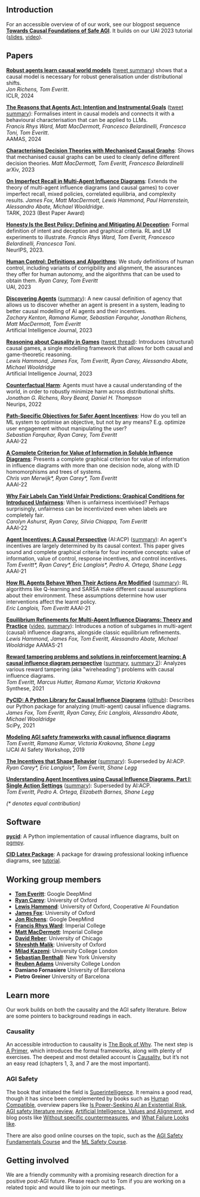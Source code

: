 ## Introduction

For an accessible overview of of our work, see our blogpost sequence **[Towards Causal Foundations of Safe AGI](https://www.alignmentforum.org/s/pcdHisDEGLbxrbSHD)**. It builds on our UAI 2023 tutorial ([slides](pdfs/uai-2023-tutorial.pdf), [video](https://www.youtube.com/watch?v=SvK-bV5NWhg)).

## Papers

**[Robust agents learn causal world models](https://arxiv.org/abs/2402.10877)** ([tweet summary](https://twitter.com/jonathanrichens/status/1759607662528942090)) shows that a causal model is necessary for robust generalisation under distributional shifts.  
*Jon Richens, Tom Everitt*.  
ICLR, 2024

**[The Reasons that Agents Act: Intention and Instrumental Goals](https://arxiv.org/abs/2402.07221)** ([tweet summary](https://twitter.com/F_Rhys_Ward/status/1760360115251601796)):
Formalises intent in causal models and connects it with a behavioural characterisation that can be applied to LLMs.  
*Francis Rhys Ward, Matt MacDermott, Francesco Belardinelli, Francesca Toni, Tom Everitt*.  
AAMAS, 2024

**[Characterising Decision Theories with Mechanised Causal Graphs](https://arxiv.org/abs/2307.10987)**:
Shows that mechanised causal graphs can be used to cleanly define different decision theories. 
*Matt MacDermott, Tom Everitt, Francesco Belardinelli*  
arXiv, 2023

**[On Imperfect Recall in Multi-Agent Influence Diagrams](https://cgi.cse.unsw.edu.au/~eptcs/paper.cgi?TARK2023.17.pdf)**:
Extends the theory of multi-agent influence diagrams (and causal games) to cover imperfect recall, mixed policies, correlated equilibria, and complexity results.
*James Fox, Matt MacDermott, Lewis Hammond, Paul Harrenstein, Alessandro Abate, Michael Wooldridge*.  
TARK, 2023 (Best Paper Award)

**[Honesty Is the Best Policy: Defining and Mitigating AI Deception](https://arxiv.org/abs/2312.01350)**:
Formal definition of intent and deception and graphical criteria. RL and LM experiments to illustrate.
*Francis Rhys Ward, Tom Everitt, Francesco Belardinelli, Francesca Toni*.  
NeurIPS, 2023.

**[Human Control: Definitions and Algorithms](https://arxiv.org/abs/2305.19861)**:
We study definitions of human control, including variants of corrigibility and alignment, the assurances they offer for human autonomy, and the algorithms that can be used to obtain them.
*Ryan Carey, Tom Everitt*  
UAI, 2023

**[Discovering Agents](https://arxiv.org/abs/2208.08345)** ([summary](https://www.alignmentforum.org/posts/XxX2CAoFskuQNkBDy/discovering-agents)):
A new causal definition of agency that allows us to discover whether an agent is present in a system, leading to better causal modelling of AI agents and their incentives.  
*Zachary Kenton, Ramana Kumar, Sebastian Farquhar, Jonathan Richens, Matt MacDermott, Tom Everitt*  
Artificial Intelligence Journal, 2023

**[Reasoning about Causality in Games](https://arxiv.org/abs/2301.02324)** ([tweet thread](https://twitter.com/tom4everitt/status/1648344677702066177)):
Introduces (structural) causal games, a single modelling framework that allows for both causal and game-theoretic reasoning.  
*Lewis Hammond, James Fox, Tom Everitt, Ryan Carey, Alessandro Abate, Michael Wooldridge*  
Artificial Intelligence Journal, 2023

**[Counterfactual Harm](https://arxiv.org/abs/2204.12993)**:
Agents must have a causal understanding of the world, in order to robustly minimize harm across distributional shifts.  
*Jonathan G. Richens, Rory Beard, Daniel H. Thompson*  
Neurips, 2022

**[Path-Specific Objectives for Safer Agent Incentives](https://arxiv.org/abs/2204.10018)**:
How do you tell an ML system to optimise an objective, but not by any means? E.g. optimize user engagement without manipulating the user?  
*Sebastian Farquhar, Ryan Carey, Tom Everitt*  
AAAI-22

**[A Complete Criterion for Value of Information in Soluble Influence Diagrams](https://arxiv.org/abs/2202.11629)**:
Presents a complete graphical criterion for value of information in influence diagrams with more than one decision node, along with ID homomorphisms and trees of systems.  
*Chris van Merwijk\*, Ryan Carey\*, Tom Everitt*  
AAAI-22

**[Why Fair Labels Can Yield Unfair Predictions: Graphical Conditions for Introduced Unfairness](https://arxiv.org/abs/2202.10816)**:
When is unfairness incentivised? Perhaps surprisingly, unfairness can be incentivized even when labels are completely fair.  
*Carolyn Ashurst, Ryan Carey, Silvia Chiappa, Tom Everitt*  
AAAI-22

**[Agent Incentives: A Causal Perspective](https://arxiv.org/abs/2102.01685)** (AI:ACP) ([summary](https://deepmindsafetyresearch.medium.com/progress-on-causal-influence-diagrams-a7a32180b0d1#b09d)): An agent's incentives are largely determined by its causal context. This paper gives sound and complete graphical criteria for four incentive concepts: value of information, value of control, response incentives, and control incentives.  
*Tom Everitt\*, Ryan Carey\*, Eric Langlois\*, Pedro A. Ortega, Shane Legg*
AAAI-21

**[How RL Agents Behave When Their Actions Are Modified](https://arxiv.org/abs/2102.07716)** ([summary](https://deepmindsafetyresearch.medium.com/progress-on-causal-influence-diagrams-a7a32180b0d1#3a5e)): RL algorithms like Q-learning and SARSA make different causal assumptions about their environment. These assumptions determine how user interventions affect the learnt policy.  
*Eric Langlois, Tom Everitt*
AAAI-21  

**[Equilibrium Refinements for Multi-Agent Influence Diagrams: Theory and Practice](https://arxiv.org/abs/2102.05008)** ([video](https://slideslive.com/38954945/equilibrium-refinements-for-multiagent-influence-diagrams-theory-and-practice), [summary](https://deepmindsafetyresearch.medium.com/progress-on-causal-influence-diagrams-a7a32180b0d1#0e30)): Introduces a notion of subgames in multi-agent (causal) influence diagrams, alongside classic equilibrium refinements.  
*Lewis Hammond, James Fox, Tom Everitt, Alessandro Abate, Michael Wooldridge*
AAMAS-21  

**[Reward tampering problems and solutions in reinforcement learning: A causal influence diagram perspective](https://arxiv.org/abs/1908.04734)** ([summary](https://medium.com/@deepmindsafetyresearch/designing-agent-incentives-to-avoid-reward-tampering-4380c1bb6cd), [summary 2](https://deepmindsafetyresearch.medium.com/progress-on-causal-influence-diagrams-a7a32180b0d1#4e50)): Analyzes various reward tampering (aka "wireheading") problems with causal influence diagrams.  
*Tom Everitt, Marcus Hutter, Ramana Kumar, Victoria Krakovna*  
Synthese, 2021

**[PyCID: A Python Library for Causal Influence Diagrams](http://conference.scipy.org/proceedings/scipy2021/pdfs/james_fox.pdf)** ([github](https://github.com/causalincentives/pycid)): Describes our Python package for analyzing (multi-agent) causal influence diagrams.  
*James Fox, Tom Everitt, Ryan Carey, Eric Langlois, Alessandro Abate, Michael Wooldridge*  
SciPy, 2021

**[Modeling AGI safety frameworks with causal influence diagrams](https://arxiv.org/abs/1906.08663)**  
*Tom Everitt, Ramana Kumar, Victoria Krakovna, Shane Legg*  
IJCAI AI Safety Workshop, 2019

**[The Incentives that Shape Behavior](https://arxiv.org/abs/2001.07118)** ([summary](https://towardsdatascience.com/new-paper-the-incentives-that-shape-behaviour-d6d8bb77d2e4)): Superseded by AI:ACP.  
*Ryan Carey\*, Eric Langlois\*, Tom Everitt, Shane Legg*

**[Understanding Agent Incentives using Causal Influence Diagrams. Part I: Single Action Settings](https://arxiv.org/abs/1902.09980)** ([summary](https://medium.com/@deepmindsafetyresearch/understanding-agent-incentives-with-causal-influence-diagrams-7262c2512486)): Superseded by AI:ACP.  
*Tom Everitt, Pedro A. Ortega, Elizabeth Barnes, Shane Legg*

*(\* denotes equal contribution)*


## Software

**[pycid](https://github.com/causalincentives/pycid)**: A Python implementation of causal influence diagrams, built on [pgmpy](https://pgmpy.org/).

**[CID Latex Package](https://github.com/causalincentives/cid-latex)**: A package for drawing professional looking influence diagrams, see [tutorial](https://causalincentives.github.io/cid-latex/CausalInfluenceDiagramLatexTutorial.html).



## Working group members

* **[Tom Everitt](https://www.tomeveritt.se/)**: Google DeepMind
* **[Ryan Carey](https://www.fhi.ox.ac.uk/team/ryan-carey/)**: University of Oxford
* **[Lewis Hammond](http://www.cs.ox.ac.uk/people/lewis.hammond/)**: University of Oxford, Cooperative AI Foundation
* **[James Fox](http://www.cs.ox.ac.uk/people/james.fox/)**: University of Oxford
* **[Jon Richens](https://scholar.google.com/citations?user=VtfYF3EAAAAJ&hl=en)**: Google DeepMind
* **[Francis Rhys Ward](https://safeandtrustedai.org/person/francis-rhys-ward/)**: Imperial College
* **[Matt MacDermott](https://safeandtrustedai.org/person/matt-macdermott/)**: Imperial College
* **[David Reber](https://www.davidpreber.com/publications/11411)**: University of Chicago
* **[Shreshth Malik](https://www.cs.ox.ac.uk/people/shreshth.malik/)**: University of Oxford
* **[Milad Kazemi](https://scholar.google.com/citations?user=vNOC5lAAAAAJ&hl=en)**: University College London
* **[Sebastian Benthall](https://sbenthall.net/)**: New York University
* **[Reuben Adams](https://reubenadams.github.io/)** University College London
* **Damiano Fornasiere** University of Barcelona
* **Pietro Greiner** University of Barcelona


## Learn more

Our work builds on both the causality and the AGI safety literature. Below are some pointers to background readings in each.

### Causality

An accessible introduction to causality is [The Book of Why](https://www.penguin.co.uk/books/289825/the-book-of-why-by-judea-pearl-and-dana-mackenzie/9780141982410). The next step is [A Primer](http://bayes.cs.ucla.edu/PRIMER/), which introduces the formal frameworks, along with plenty of exercises. The deepest and most detailed account is [Causality](http://bayes.cs.ucla.edu/BOOK-2K/), but it’s not an easy read (chapters 1, 3, and 7 are the most important).

### AGI Safety

The book that initiated the field is [Superintelligence](https://global.oup.com/academic/product/superintelligence-9780199678112?cc%3Dus%26lang%3Den%26). It remains a good read, though it has since been complemented by books such as [Human Compatible](https://people.eecs.berkeley.edu/~russell/hc.html), overview papers like [Is Power-Seeking AI an Existential Risk](https://arxiv.org/abs/2206.13353), [AGI safety literature review](https://arxiv.org/abs/1805.01109), [Artificial Intelligence, Values and Alignment](https://arxiv.org/abs/2001.09768), and blog posts like [Without specific countermeasures](https://www.alignmentforum.org/posts/pRkFkzwKZ2zfa3R6H/without-specific-countermeasures-the-easiest-path-to), and [What Failure Looks like](https://www.alignmentforum.org/posts/HBxe6wdjxK239zajf/what-failure-looks-like).

There are also good online courses on the topic, such as the [AGI Safety Fundamentals Course](https://aisafetyfundamentals.com/) and the [ML Safety Course](https://course.mlsafety.org/).


## Getting involved

We are a friendly community with a promising research direction for a positive post-AGI future. Please reach out to Tom if you are working on a related topic and would like to join our meetings.

